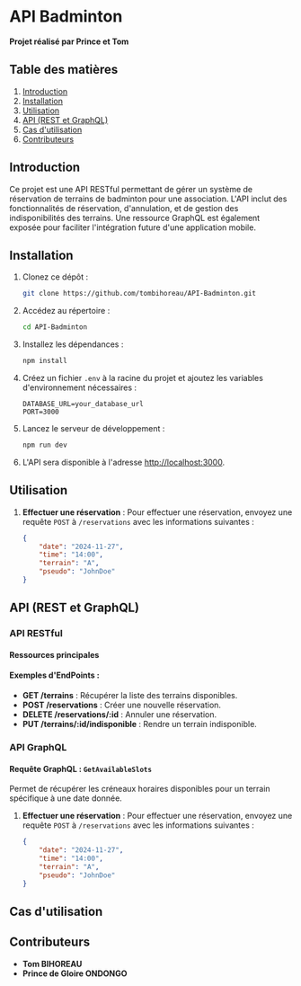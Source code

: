 # API Badminton

**Projet réalisé par Prince et Tom**

## Table des matières

1. [Introduction](#introduction "introduction")
2. [Installation](#installation "installation")
3. [Utilisation](#utilisation)
4. [API (REST et GraphQL)](#api-rest-et-graphql)
5. [Cas d&#39;utilisation](#cas-dutilisation)
6. [Contributeurs](#contributeurs)

## Introduction

Ce projet est une API RESTful permettant de gérer un système de réservation de terrains de badminton pour une association. L'API inclut des fonctionnalités de réservation, d'annulation, et de gestion des indisponibilités des terrains. Une ressource GraphQL est également exposée pour faciliter l'intégration future d'une application mobile.

## Installation

1. Clonez ce dépôt :

   ```bash
   git clone https://github.com/tombihoreau/API-Badminton.git
   ```
2. Accédez au répertoire :

   ```bash
   cd API-Badminton
   ```
3. Installez les dépendances :

   ```bash
   npm install
   ```
4. Créez un fichier `.env` à la racine du projet et ajoutez les variables d'environnement nécessaires :

   ```env
   DATABASE_URL=your_database_url
   PORT=3000
   ```
5. Lancez le serveur de développement :

   ```bash
   npm run dev
   ```
6. L'API sera disponible à l'adresse [http://localhost:3000](http://localhost:3000).

## Utilisation

1. **Effectuer une réservation** :
   Pour effectuer une réservation, envoyez une requête `POST` à `/reservations` avec les informations suivantes :
   ```json
   {
       "date": "2024-11-27",
       "time": "14:00",
       "terrain": "A",
       "pseudo": "JohnDoe"
   }
   ```

## API (REST et GraphQL)

### API RESTful

#### Ressources principales

#### Exemples d'EndPoints :

* **GET /terrains** : Récupérer la liste des terrains disponibles.
* **POST /reservations** : Créer une nouvelle réservation.
* **DELETE /reservations/:id** : Annuler une réservation.
* **PUT /terrains/:id/indisponible** : Rendre un terrain indisponible.

### API GraphQL

#### Requête GraphQL : `GetAvailableSlots`

Permet de récupérer les créneaux horaires disponibles pour un terrain spécifique à une date donnée.

1. **Effectuer une réservation** :
   Pour effectuer une réservation, envoyez une requête `POST` à `/reservations` avec les informations suivantes :
   ```json
   {
       "date": "2024-11-27",
       "time": "14:00",
       "terrain": "A",
       "pseudo": "JohnDoe"
   }
   ```

## Cas d'utilisation 

## Contributeurs

* **Tom BIHOREAU**
* **Prince de Gloire ONDONGO**
